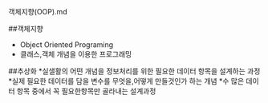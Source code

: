 객체지향(OOP).md

##객체지향
* Object Oriented Programing
* 클래스,객체 개념을 이용한 프로그래밍

##추상화
*실샐활의 어떤 개념을 정보처리를 위한 필요한 데이터 항목을 설계하는 과정
*실제 필요한 데이터를 담을 변수를 무엇을,어떻게 만들것인가 하는 개념
*수 많은 데이터 항목 중에서 꼭 필요한항목만 골라내는 설계과정
